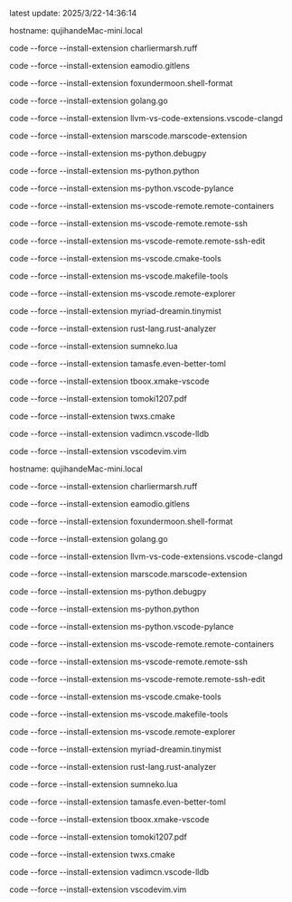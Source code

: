 latest update:
2025/3/22-14:36:14
  
hostname:
qujihandeMac-mini.local
  
code --force --install-extension
charliermarsh.ruff
 
code --force --install-extension
eamodio.gitlens
 
code --force --install-extension
foxundermoon.shell-format
 
code --force --install-extension
golang.go
 
code --force --install-extension
llvm-vs-code-extensions.vscode-clangd
 
code --force --install-extension
marscode.marscode-extension
 
code --force --install-extension
ms-python.debugpy
 
code --force --install-extension
ms-python.python
 
code --force --install-extension
ms-python.vscode-pylance
 
code --force --install-extension
ms-vscode-remote.remote-containers
 
code --force --install-extension
ms-vscode-remote.remote-ssh
 
code --force --install-extension
ms-vscode-remote.remote-ssh-edit
 
code --force --install-extension
ms-vscode.cmake-tools
 
code --force --install-extension
ms-vscode.makefile-tools
 
code --force --install-extension
ms-vscode.remote-explorer
 
code --force --install-extension
myriad-dreamin.tinymist
 
code --force --install-extension
rust-lang.rust-analyzer
 
code --force --install-extension
sumneko.lua
 
code --force --install-extension
tamasfe.even-better-toml
 
code --force --install-extension
tboox.xmake-vscode
 
code --force --install-extension
tomoki1207.pdf
 
code --force --install-extension
twxs.cmake
 
code --force --install-extension
vadimcn.vscode-lldb
 
code --force --install-extension
vscodevim.vim
 
  
hostname:
qujihandeMac-mini.local
  
code --force --install-extension
charliermarsh.ruff
 
code --force --install-extension
eamodio.gitlens
 
code --force --install-extension
foxundermoon.shell-format
 
code --force --install-extension
golang.go
 
code --force --install-extension
llvm-vs-code-extensions.vscode-clangd
 
code --force --install-extension
marscode.marscode-extension
 
code --force --install-extension
ms-python.debugpy
 
code --force --install-extension
ms-python.python
 
code --force --install-extension
ms-python.vscode-pylance
 
code --force --install-extension
ms-vscode-remote.remote-containers
 
code --force --install-extension
ms-vscode-remote.remote-ssh
 
code --force --install-extension
ms-vscode-remote.remote-ssh-edit
 
code --force --install-extension
ms-vscode.cmake-tools
 
code --force --install-extension
ms-vscode.makefile-tools
 
code --force --install-extension
ms-vscode.remote-explorer
 
code --force --install-extension
myriad-dreamin.tinymist
 
code --force --install-extension
rust-lang.rust-analyzer
 
code --force --install-extension
sumneko.lua
 
code --force --install-extension
tamasfe.even-better-toml
 
code --force --install-extension
tboox.xmake-vscode
 
code --force --install-extension
tomoki1207.pdf
 
code --force --install-extension
twxs.cmake
 
code --force --install-extension
vadimcn.vscode-lldb
 
code --force --install-extension
vscodevim.vim
 
